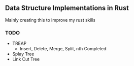 ## Data Structure Implementations in Rust

Mainly creating this to improve my rust skills


### TODO

- TREAP
    - Insert, Delete, Merge, Split, nth Completed
- Splay Tree
- Link Cut Tree
